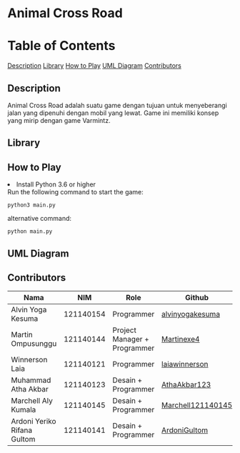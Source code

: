 # Animal Cross Road

# Table of Contents
[Description](#description)
[Library](#library)
[How to Play](#how-to-play)
[UML Diagram](#uml-diagram)
[Contributors](#contributors)

## Description
Animal Cross Road adalah suatu game dengan tujuan untuk menyeberangi jalan yang dipenuhi dengan mobil yang lewat. Game ini memiliki konsep yang mirip dengan game Varmintz.

## Library

## How to Play
<li> Install Python 3.6 or higher</li>
Run the following command to start the game:

```
python3 main.py
```
alternative command:

```
python main.py
```
## UML Diagram

## Contributors

| Nama | NIM | Role | Github |
| ---- | --- | ---- | ------ |
| Alvin Yoga Kesuma | 121140154 | Programmer | [alvinyogakesuma](https://github.com/alvinyogakesuma) |
| Martin Ompusunggu | 121140144 | Project Manager + Programmer | [Martinexe4](https://github.com/Martinexe4) |
| Winnerson Laia | 121140121 | Programmer | [laiawinnerson](https://github.com/laiawinnerson) |
| Muhammad Atha Akbar | 121140123 | Desain + Programmer | [AthaAkbar123](https://github.com/AthaAkbar123) |
| Marchell Aly Kumala | 121140145 | Desain + Programmer | [Marchell121140145](https://github.com/Marchell121140145) |
| Ardoni Yeriko Rifana Gultom | 121140141 | Desain + Programmer | [ArdoniGultom](https://github.com/gultom20) |
